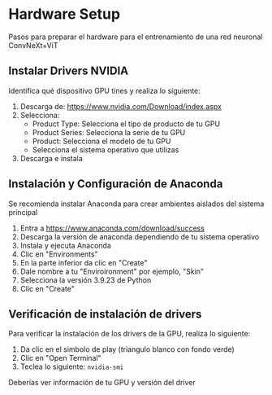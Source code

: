 # Hardware Setup

Pasos para preparar el hardware para el entrenamiento de una red neuronal ConvNeXt+ViT

## Instalar Drivers NVIDIA
Identifica qué dispositivo GPU tines y realiza lo siguiente:

1. Descarga de: https://www.nvidia.com/Download/index.aspx
2. Selecciona:
   - Product Type: Selecciona el tipo de producto de tu GPU
   - Product Series: Selecciona la serie de tu GPU
   - Product: Selecciona el modelo de tu GPU
   - Selecciona el sistema operativo que utilizas
3. Descarga e instala

## Instalación y Configuración de Anaconda
Se recomienda instalar Anaconda para crear ambientes aislados del sistema principal

1. Entra a https://www.anaconda.com/download/success
2. Descarga la versión de anaconda dependiendo de tu sistema operativo
3. Instala y ejecuta Anaconda
4. Clic en "Environments"
5. En la parte inferior da clic en "Create"
6. Dale nombre a tu "Enviroironment" por ejemplo, "Skin"
7. Selecciona la versión 3.9.23 de Python
8. Clic en "Create"

## Verificación de instalación de drivers
Para verificar la instalación de los drivers de la GPU, realiza lo siguiente:
1. Da clic en el simbolo de play (triangulo blanco con fondo verde)
2. Clic en "Open Terminal"
3. Teclea lo siguiente: ```nvidia-smi```

Deberías ver información de tu GPU y versión del driver





